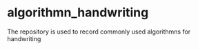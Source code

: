 # algorithmn_handwriting
The repository is used to record commonly used algorithmns for handwriting
